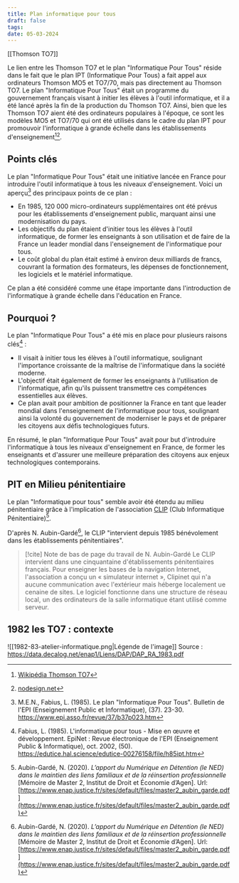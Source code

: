 ```yaml
---
title: Plan informatique pour tous
draft: false
tags: 
date: 05-03-2024
---
```

[[Thomson TO7]] 

Le lien entre les Thomson TO7 et le plan "Informatique Pour Tous" réside dans le fait que le plan IPT (Informatique Pour Tous) a fait appel aux ordinateurs Thomson MO5 et TO7/70, mais pas directement au Thomson TO7. Le plan "Informatique Pour Tous" était un programme du gouvernement français visant à initier les élèves à l'outil informatique, et il a été lancé après la fin de la production du Thomson TO7. Ainsi, bien que les Thomson TO7 aient été des ordinateurs populaires à l'époque, ce sont les modèles MO5 et TO7/70 qui ont été utilisés dans le cadre du plan IPT pour promouvoir l'informatique à grande échelle dans les établissements d'enseignement[^1][^2].

## Points clés

Le plan "Informatique Pour Tous" était une initiative lancée en France pour introduire l'outil informatique à tous les niveaux d'enseignement. Voici un aperçu[^3] des principaux points de ce plan :

- En 1985, 120 000 micro-ordinateurs supplémentaires ont été prévus pour les établissements d'enseignement public, marquant ainsi une modernisation du pays.
- Les objectifs du plan étaient d'initier tous les élèves à l'outil informatique, de former les enseignants à son utilisation et de faire de la France un leader mondial dans l'enseignement de l'informatique pour tous.
- Le coût global du plan était estimé à environ deux milliards de francs, couvrant la formation des formateurs, les dépenses de fonctionnement, les logiciels et le matériel informatique.

Ce plan a été considéré comme une étape importante dans l'introduction de l'informatique à grande échelle dans l'éducation en France.

## Pourquoi ?
Le plan "Informatique Pour Tous" a été mis en place pour plusieurs raisons clés[^4] :

- Il visait à initier tous les élèves à l'outil informatique, soulignant l'importance croissante de la maîtrise de l'informatique dans la société moderne.
- L'objectif était également de former les enseignants à l'utilisation de l'informatique, afin qu'ils puissent transmettre ces compétences essentielles aux élèves.
- Ce plan avait pour ambition de positionner la France en tant que leader mondial dans l'enseignement de l'informatique pour tous, soulignant ainsi la volonté du gouvernement de moderniser le pays et de préparer les citoyens aux défis technologiques futurs.

En résumé, le plan "Informatique Pour Tous" avait pour but d'introduire l'informatique à tous les niveaux d'enseignement en France, de former les enseignants et d'assurer une meilleure préparation des citoyens aux enjeux technologiques contemporains.

## PIT en Milieu pénitentiaire
Le plan "Informatique pour tous" semble avoir été étendu au milieu pénitentiaire grâce à l'implication de l'association [CLIP](https://assoclip.fr/) (Club Informatique Pénitentiaire)[^5].

D'après N. Aubin-Gardé[^5], le CLIP "intervient depuis 1985 bénévolement dans les établissements pénitentiaires".

> [!cite] Note de bas de page du travail de N. Aubin-Gardé
> Le CLIP intervient dans une cinquantaine d'établissements pénitentiaires français. Pour enseigner les bases de la navigation Internet, l'association a conçu un « simulateur internet », Clipinet qui n'a aucune communication avec l'extérieur mais héberge localement ue cenaine de sites. Le logiciel fonctionne dans une structure de réseau local, un des ordinateurs de la salle informatique étant utilisé comme serveur.

## 1982 les TO7 : contexte
![[1982-83-atelier-informatique.png|Légende de l'image]]
Source : https://data.decalog.net/enap1/Liens/DAP/DAP_RA_1983.pdf

[^1]:  [Wikipédia Thomson TO7](https://fr.wikipedia.org/wiki/Thomson_TO7)
[^2]: [nodesign.net](https://www.nodesign.net/blog/plan-informatique-pour-tous-ipt-saudade-du-futur/) 
[^3]: M.E.N., Fabius, L. (1985). Le plan "Informatique Pour Tous". Bulletin de l'EPI (Enseignement Public et Informatique), (37). 23-30. https://www.epi.asso.fr/revue/37/b37p023.htm
[^4]: Fabius, L. (1985). L'informatique pour tous - Mise en œuvre et développement. EpiNet : Revue électronique de l'EPI (Enseignement Public & Informatique), oct. 2002, (50). https://edutice.hal.science/edutice-00276158/file/h85ipt.htm
[^5]: Aubin-Gardé, N. (2020). _L’apport du Numérique en Détention (le NED) dans le maintien des liens familiaux et de la réinsertion professionnelle_ [Mémoire de Master 2, Institut de Droit et Économie d’Agen]. Url: [https://www.enap.justice.fr/sites/default/files/master2_aubin_garde.pdf](https://www.enap.justice.fr/sites/default/files/master2_aubin_garde.pdf)
